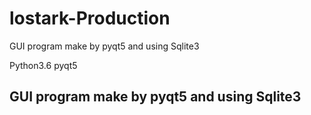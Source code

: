 # lostark-Production

GUI program make by pyqt5 and using Sqlite3

Python3.6
pyqt5

GUI program make by pyqt5 and using Sqlite3
-

 
  

  


